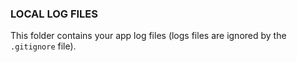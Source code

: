 ### LOCAL LOG FILES

This folder contains your app log files (logs files are ignored by the `.gitignore` file). 